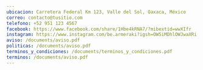 ```yaml
---
ubicacion: Carretera Federal Km 123, Valle del Sol, Oaxaca, México
correo: contacto@tusitio.com
telefono: +52 951 123 4567
facebook: https://www.facebook.com/share/1Hbe4kRNA7/?mibextid=wwXIfr
instagram: https://www.instagram.com/be.armeraki?igsh=OW5iMDhlOWJwaXRi
aviso: /documents/aviso.pdf
politicas: /documents/aviso.pdf
terminos_y_condiciones: /documents/terminos_y_condiciones.pdf
terminos: /documents/aviso.pdf
---
```

